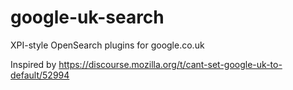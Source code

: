 # google-uk-search
XPI-style OpenSearch plugins for google.co.uk

Inspired by https://discourse.mozilla.org/t/cant-set-google-uk-to-default/52994
